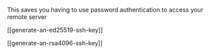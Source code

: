 This saves you having to use password authentication to access your remote server

[[generate-an-ed25519-ssh-key]]

[[generate-an-rsa4096-ssh-key]]





